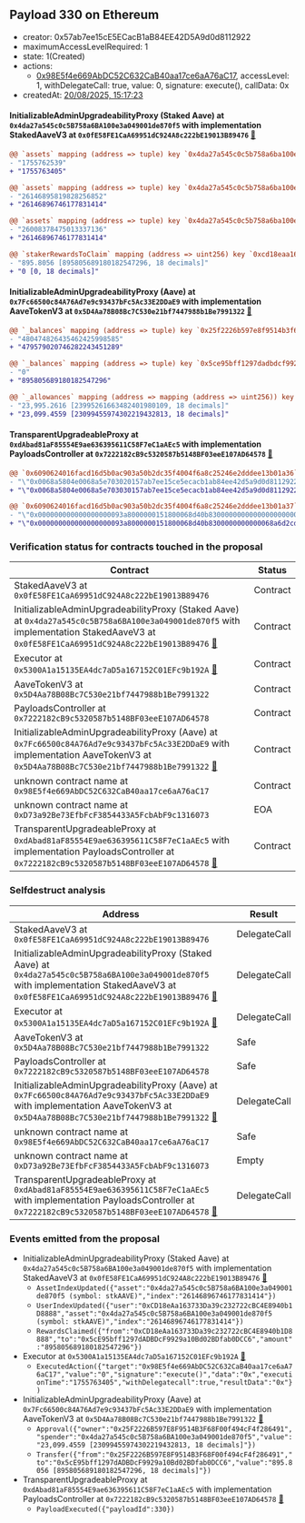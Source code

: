 ## Payload 330 on Ethereum

- creator: 0x57ab7ee15cE5ECacB1aB84EE42D5A9d0d8112922
- maximumAccessLevelRequired: 1
- state: 1(Created)
- actions:
  - [0x98E5f4e669AbDC52C632CaB40aa17ce6aA76aC17](https://etherscan.io/tx/0x98E5f4e669AbDC52C632CaB40aa17ce6aA76aC17), accessLevel: 1, withDelegateCall: true, value: 0, signature: execute(), callData: 0x
- createdAt: [20/08/2025, 15:17:23](https://etherscan.io/tx/0xe1d0534dfcfe7c427512b4879fee2075e70ebd8b62ddfeee4737e0d5a9a99eba)

#### InitializableAdminUpgradeabilityProxy (Staked Aave) at `0x4da27a545c0c5B758a6BA100e3a049001de870f5` with implementation StakedAaveV3 at `0x0fE58FE1CaA69951dC924A8c222bE19013B89476` [:ghost:](https://github.com/bgd-labs/aave-address-book  "AaveSafetyModule.STK_AAVE")

```diff
@@ `assets` mapping (address => tuple) key `0x4da27a545c0c5b758a6ba100e3a049001de870f5`.lastUpdateTimestamp @@
- "1755762539"
+ "1755763405"

@@ `assets` mapping (address => tuple) key `0x4da27a545c0c5b758a6ba100e3a049001de870f5`.index @@
- "26146895819828256852"
+ "26146896746177831414"

@@ `assets` mapping (address => tuple) key `0x4da27a545c0c5b758a6ba100e3a049001de870f5`.users.0xcd18eaa163733da39c232722cbc4e8940b1d8888 @@
- "26008378475013337136"
+ "26146896746177831414"

@@ `stakerRewardsToClaim` mapping (address => uint256) key `0xcd18eaa163733da39c232722cbc4e8940b1d8888` @@
- "895.8056 [895805689180182547296, 18 decimals]"
+ "0 [0, 18 decimals]"

```
#### InitializableAdminUpgradeabilityProxy (Aave) at `0x7Fc66500c84A76Ad7e9c93437bFc5Ac33E2DDaE9` with implementation AaveTokenV3 at `0x5D4Aa78B08Bc7C530e21bf7447988b1Be7991322` [:ghost:](https://github.com/bgd-labs/aave-address-book  "AaveV2Ethereum.ASSETS.AAVE.UNDERLYING")

```diff
@@ `_balances` mapping (address => tuple) key `0x25f2226b597e8f9514b3f68f00f494cf4f286491`.balance @@
- "480474826435462425998585"
+ "479579020746282243451289"

@@ `_balances` mapping (address => tuple) key `0x5ce95bff1297dadbdcf9929a10bd02bdfab0dcc6`.balance @@
- "0"
+ "895805689180182547296"

@@ `_allowances` mapping (address => mapping (address => uint256)) key `0x25f2226b597e8f9514b3f68f00f494cf4f286491`.0x4da27a545c0c5b758a6ba100e3a049001de870f5 @@
- "23,995.2616 [23995261663482401980109, 18 decimals]"
+ "23,099.4559 [23099455974302219432813, 18 decimals]"

```
#### TransparentUpgradeableProxy at `0xdAbad81aF85554E9ae636395611C58F7eC1aAEc5` with implementation PayloadsController at `0x7222182cB9c5320587b5148BF03eeE107AD64578` [:ghost:](https://github.com/bgd-labs/aave-address-book  "GovernanceV3Ethereum.PAYLOADS_CONTROLLER")

```diff
@@ `0x6090624016facd16d5b0ac903a50b2dc35f4004f6a8c25246e2dddee13b01a36` raw  @@
- "\"0x0068a5804e0068a5e703020157ab7ee15ce5ecacb1ab84ee42d5a9d0d8112922\""
+ "\"0x0068a5804e0068a5e703030157ab7ee15ce5ecacb1ab84ee42d5a9d0d8112922\""

@@ `0x6090624016facd16d5b0ac903a50b2dc35f4004f6a8c25246e2dddee13b01a37` raw  @@
- "\"0x000000000000000000093a8000000151800068d40b8300000000000000000000\""
+ "\"0x000000000000000000093a8000000151800068d40b8300000000000068a6d2cd\""

```
### Verification status for contracts touched in the proposal

| Contract | Status |
|---------|------------|
| StakedAaveV3 at `0x0fE58FE1CaA69951dC924A8c222bE19013B89476` | Contract |
| InitializableAdminUpgradeabilityProxy (Staked Aave) at `0x4da27a545c0c5B758a6BA100e3a049001de870f5` with implementation StakedAaveV3 at `0x0fE58FE1CaA69951dC924A8c222bE19013B89476` [:ghost:](https://github.com/bgd-labs/aave-address-book  "AaveSafetyModule.STK_AAVE") | Contract |
| Executor at `0x5300A1a15135EA4dc7aD5a167152C01EFc9b192A` [:ghost:](https://github.com/bgd-labs/aave-address-book  "AaveV2Ethereum.POOL_ADMIN") | Contract |
| AaveTokenV3 at `0x5D4Aa78B08Bc7C530e21bf7447988b1Be7991322` | Contract |
| PayloadsController at `0x7222182cB9c5320587b5148BF03eeE107AD64578` | Contract |
| InitializableAdminUpgradeabilityProxy (Aave) at `0x7Fc66500c84A76Ad7e9c93437bFc5Ac33E2DDaE9` with implementation AaveTokenV3 at `0x5D4Aa78B08Bc7C530e21bf7447988b1Be7991322` [:ghost:](https://github.com/bgd-labs/aave-address-book  "AaveV2Ethereum.ASSETS.AAVE.UNDERLYING") | Contract |
| unknown contract name at `0x98E5f4e669AbDC52C632CaB40aa17ce6aA76aC17` | Contract |
| unknown contract name at `0xD73a92Be73EfbFcF3854433A5FcbAbF9c1316073` | EOA |
| TransparentUpgradeableProxy at `0xdAbad81aF85554E9ae636395611C58F7eC1aAEc5` with implementation PayloadsController at `0x7222182cB9c5320587b5148BF03eeE107AD64578` [:ghost:](https://github.com/bgd-labs/aave-address-book  "GovernanceV3Ethereum.PAYLOADS_CONTROLLER") | Contract |

### Selfdestruct analysis

| Address | Result |
|---------|------------|
| StakedAaveV3 at `0x0fE58FE1CaA69951dC924A8c222bE19013B89476` | DelegateCall |
| InitializableAdminUpgradeabilityProxy (Staked Aave) at `0x4da27a545c0c5B758a6BA100e3a049001de870f5` with implementation StakedAaveV3 at `0x0fE58FE1CaA69951dC924A8c222bE19013B89476` [:ghost:](https://github.com/bgd-labs/aave-address-book  "AaveSafetyModule.STK_AAVE") | DelegateCall |
| Executor at `0x5300A1a15135EA4dc7aD5a167152C01EFc9b192A` [:ghost:](https://github.com/bgd-labs/aave-address-book  "AaveV2Ethereum.POOL_ADMIN") | DelegateCall |
| AaveTokenV3 at `0x5D4Aa78B08Bc7C530e21bf7447988b1Be7991322` | Safe |
| PayloadsController at `0x7222182cB9c5320587b5148BF03eeE107AD64578` | Safe |
| InitializableAdminUpgradeabilityProxy (Aave) at `0x7Fc66500c84A76Ad7e9c93437bFc5Ac33E2DDaE9` with implementation AaveTokenV3 at `0x5D4Aa78B08Bc7C530e21bf7447988b1Be7991322` [:ghost:](https://github.com/bgd-labs/aave-address-book  "AaveV2Ethereum.ASSETS.AAVE.UNDERLYING") | DelegateCall |
| unknown contract name at `0x98E5f4e669AbDC52C632CaB40aa17ce6aA76aC17` | Safe |
| unknown contract name at `0xD73a92Be73EfbFcF3854433A5FcbAbF9c1316073` | Empty |
| TransparentUpgradeableProxy at `0xdAbad81aF85554E9ae636395611C58F7eC1aAEc5` with implementation PayloadsController at `0x7222182cB9c5320587b5148BF03eeE107AD64578` [:ghost:](https://github.com/bgd-labs/aave-address-book  "GovernanceV3Ethereum.PAYLOADS_CONTROLLER") | DelegateCall |

### Events emitted from the proposal

- InitializableAdminUpgradeabilityProxy (Staked Aave) at `0x4da27a545c0c5B758a6BA100e3a049001de870f5` with implementation StakedAaveV3 at `0x0fE58FE1CaA69951dC924A8c222bE19013B89476` [:ghost:](https://github.com/bgd-labs/aave-address-book  "AaveSafetyModule.STK_AAVE")
  - `AssetIndexUpdated({"asset":"0x4da27a545c0c5B758a6BA100e3a049001de870f5 (symbol: stkAAVE)","index":"26146896746177831414"})`
  - `UserIndexUpdated({"user":"0xCD18eAa163733Da39c232722cBC4E8940b1D8888","asset":"0x4da27a545c0c5B758a6BA100e3a049001de870f5 (symbol: stkAAVE)","index":"26146896746177831414"})`
  - `RewardsClaimed({"from":"0xCD18eAa163733Da39c232722cBC4E8940b1D8888","to":"0x5cE95bff1297dADBDcF9929a10Bd02BDfab0DCC6","amount":"895805689180182547296"})`
- Executor at `0x5300A1a15135EA4dc7aD5a167152C01EFc9b192A` [:ghost:](https://github.com/bgd-labs/aave-address-book  "AaveV2Ethereum.POOL_ADMIN")
  - `ExecutedAction({"target":"0x98E5f4e669AbDC52C632CaB40aa17ce6aA76aC17","value":"0","signature":"execute()","data":"0x","executionTime":"1755763405","withDelegatecall":true,"resultData":"0x"})`
- InitializableAdminUpgradeabilityProxy (Aave) at `0x7Fc66500c84A76Ad7e9c93437bFc5Ac33E2DDaE9` with implementation AaveTokenV3 at `0x5D4Aa78B08Bc7C530e21bf7447988b1Be7991322` [:ghost:](https://github.com/bgd-labs/aave-address-book  "AaveV2Ethereum.ASSETS.AAVE.UNDERLYING")
  - `Approval({"owner":"0x25F2226B597E8F9514B3F68F00f494cF4f286491","spender":"0x4da27a545c0c5B758a6BA100e3a049001de870f5","value":"23,099.4559 [23099455974302219432813, 18 decimals]"})`
  - `Transfer({"from":"0x25F2226B597E8F9514B3F68F00f494cF4f286491","to":"0x5cE95bff1297dADBDcF9929a10Bd02BDfab0DCC6","value":"895.8056 [895805689180182547296, 18 decimals]"})`
- TransparentUpgradeableProxy at `0xdAbad81aF85554E9ae636395611C58F7eC1aAEc5` with implementation PayloadsController at `0x7222182cB9c5320587b5148BF03eeE107AD64578` [:ghost:](https://github.com/bgd-labs/aave-address-book  "GovernanceV3Ethereum.PAYLOADS_CONTROLLER")
  - `PayloadExecuted({"payloadId":330})`
